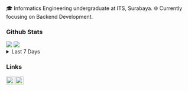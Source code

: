 🎓 Informatics Engineering undergraduate at ITS, Surabaya.
🌐 Currently focusing on Backend Development.

### Github Stats

<img src='https://github-readme-stats.vercel.app/api?username=bazoka-kaka&show_icons=true&count_private=true&theme=dracula' />
<img src='https://github-readme-stats.vercel.app/api/top-langs/?username=bazoka-kaka&layout=compact&theme=dracula&langs_count=15' />
<details>
  <summary>Last 7 Days</summary><br />
  <img src='https://wakatime.com/share/@e08f8b14-02a9-4fc3-a997-6be14dbaff15/901d8d76-e039-41e7-96f8-f48de02c6e18.svg' width='500' />
</details>

### Links

[<img align='left' src='https://upload.wikimedia.org/wikipedia/commons/thumb/c/ca/LinkedIn_logo_initials.png/640px-LinkedIn_logo_initials.png' alt='linkedin' width='22px' />][linkedin]
<!-- [<img align='left' src='https://cdn-icons-png.flaticon.com/512/2991/2991108.png' alt='Curiculum Vitae' width='22px' />][cv] -->
[<img align='left' src='https://img.icons8.com/fluency/512/secured-letter.png' alt='Email' width='22px' />][email]
<!-- [<img align='left' src='https://cdn-icons-png.flaticon.com/512/1006/1006669.png' alt='portofolio' width='22px' />][portofolio] -->

[linkedin]: https://www.linkedin.com/in/yehezkiel-wiradhika/
[portofolio]: https://portofolio-yehezkiel-wiradhika.herokuapp.com/
[cv]: https://yehezkiel-wiradhika-cv.netlify.app/
[email]: mailto:yehezkielwiradhika@gmail.com
